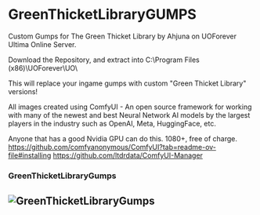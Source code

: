 # GreenThicketLibraryGUMPS
 Custom Gumps for The Green Thicket Library by Ahjuna on UOForever Ultima Online Server.

Download the Repository, and extract into C:\Program Files (x86)\UOForever\UO\

This will replace your ingame gumps with custom "Green Thicket Library" versions!

All images created using ComfyUI - An open source framework for working
with many of the newest and best Neural Network AI models by the largest
players in the industry such as OpenAI, Meta, HuggingFace, etc. 

Anyone that has a good Nvidia GPU can do this. 1080+, free of charge.
https://github.com/comfyanonymous/ComfyUI?tab=readme-ov-file#installing
https://github.com/ltdrdata/ComfyUI-Manager

### **GreenThicketLibraryGumps**

![GreenThicketLibraryGumps](ingamescreenshot.png)
---